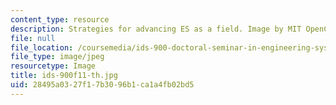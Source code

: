 ```yaml
---
content_type: resource
description: Strategies for advancing ES as a field. Image by MIT OpenCourseWare.
file: null
file_location: /coursemedia/ids-900-doctoral-seminar-in-engineering-systems-fall-2011/28495a0327f17b3096b1ca1a4fb02bd5_ids-900f11-th.jpg
file_type: image/jpeg
resourcetype: Image
title: ids-900f11-th.jpg
uid: 28495a03-27f1-7b30-96b1-ca1a4fb02bd5
---
```

